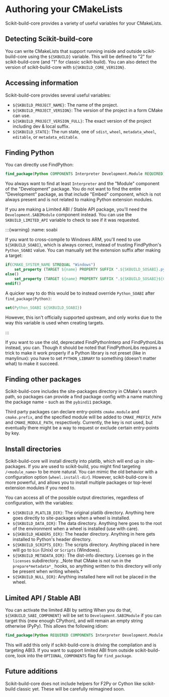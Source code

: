 # Authoring your CMakeLists

Scikit-build-core provides a variety of useful variables for your CMakeLists.

## Detecting Scikit-build-core

You can write CMakeLists that support running inside and outside
scikit-build-core using the `${SKBUILD}` variable. This will be defined to "2"
for scikit-build-core (and "1" for classic scikit-build). You can also detect
the version of scikit-build-core with `${SKBUILD_CORE_VERSION}`.

## Accessing information

Scikit-build-core provides several useful variables:

- `${SKBUILD_PROJECT_NAME}`: The name of the project.
- `${SKBUILD_PROJECT_VERSION}`: The version of the project in a form CMake can
  use.
- `${SKBUILD_PROJECT_VERSION_FULL}`: The exact version of the project including
  dev & local suffix.
- `${SKBUILD_STATE}`: The run state, one of `sdist`, `wheel`, `metadata_wheel`,
  `editable`, or `metadata_editable`.

## Finding Python

You can directly use FindPython:

```cmake
find_package(Python COMPONENTS Interpreter Development.Module REQUIRED)
```

You always want to find at least `Interpreter` and the "Module" component of the
"Development" package. You do not want to find the entire "Development" package,
as that include "Embed" component, which is not always present and is not
related to making Python extension modules.

If you are making a Limited ABI / Stable API package, you'll need the
`Development.SABIModule` component instead. You can use the
`SKBUILD_LIMITED_API` variable to check to see if it was requested.

<!-- prettier-ignore-start -->
:::{warning}
:name: soabi

If you want to cross-compile to Windows ARM, you'll need to use
`${SKBUILD_SOABI}`, which is always correct, instead of trusting FindPython's
`Python_SOABI` value. You can manually set the extension suffix after making a
target:

```cmake
if(CMAKE_SYSTEM_NAME STREQUAL "Windows")
    set_property (TARGET ${name} PROPERTY SUFFIX ".${SKBUILD_SOSABI}.pyd")
else()
    set_property (TARGET ${name} PROPERTY SUFFIX ".${SKBUILD_SOSABI}${CMAKE_SHARED_MODULE_SUFFIX}")
endif()
```
<!-- prettier-ignore-end -->

A quicker way to do this would be to instead override `Python_SOABI` after
`find_package(Python)`:

```cmake
set(Python_SOABI ${SKBUILD_SOABI})
```

However, this isn't officially supported upstream, and only works due to the way
this variable is used when creating targets.

:::

If you want to use the old, deprecated FindPythonInterp and FindPythonLibs
instead, you can. Though it should be noted that FindPythonLibs requires a trick
to make it work properly if a Python library is not preset (like in manylinux):
you have to set `PYTHON_LIBRARY` to something (doesn't matter what) to make it
succeed.

## Finding other packages

Scikit-build-core includes the site-packages directory in CMake's search path,
so packages can provide a find package config with a name matching the package
name - such as the `pybind11` package.

Third party packages can declare entry-points `cmake.module` and `cmake.prefix`,
and the specified module will be added to `CMAKE_PREFIX_PATH` and
`CMAKE_MODULE_PATH`, respectively. Currently, the key is not used, but
eventually there might be a way to request or exclude certain entry-points by
key.

## Install directories

Scikit-build-core will install directly into platlib, which will end up in
site-packages. If you are used to scikit-build, you might find targeting
`/<module_name>` to be more natural. You can mimic the old behavior with a
configuration option (`wheel.install-dir`). However, scikit-build-core is more
powerful, and allows you to install multiple packages or top-level extension
modules if you need to.

You can access all of the possible output directories, regardless of
configuration, with the variables:

- `${SKBUILD_PLATLIB_DIR}`: The original platlib directory. Anything here goes
  directly to site-packages when a wheel is installed.
- `${SKBUILD_DATA_DIR}`: The data directory. Anything here goes to the root of
  the environment when a wheel is installed (use with care).
- `${SKBUILD_HEADERS_DIR}`: The header directory. Anything in here gets
  installed to Python's header directory.
- `${SKBUILD_SCRIPTS_DIR}`: The scripts directory. Anything placed in here will
  go to `bin` (Unix) or `Scripts` (Windows).
- `${SKBUILD_METADATA_DIR}`: The dist-info directory. Licenses go in the
  `licenses` subdirectory. _Note that CMake is not run in the
  `prepare*metadata*_` hooks, so anything written to this directory will only be
  present when writing wheels.\*
- `${SKBUILD_NULL_DIR}`: Anything installed here will not be placed in the
  wheel.

## Limited API / Stable ABI

You can activate the limited ABI by setting When you do that,
`${SKBUILD_SABI_COMPONENT}` will be set to `Development.SABIModule` if you can
target this (new enough CPython), and will remain an empty string otherwise
(PyPy). This allows the following idiom:

```cmake
find_package(Python REQUIRED COMPONENTS Interpreter Development.Module ${SKBUILD_SABI_COMPONENT})
```

This will add this only if scikit-build-core is driving the compilation and is
targeting ABI3. If you want to support limited ABI from outside
scikit-build-core, look into the `OPTIONAL_COMPONENTS` flag for `find_package`.

## Future additions

Scikit-build-core does not include helpers for F2Py or Cython like scikit-build
classic yet. These will be carefully reimagined soon.
